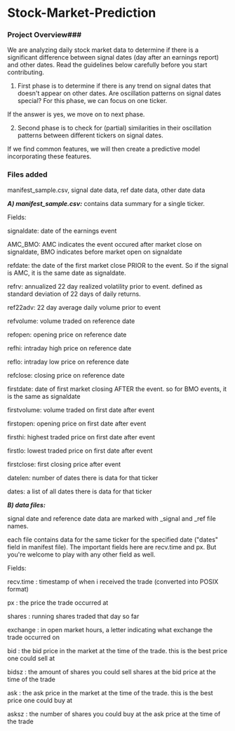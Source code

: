 # Stock-Market-Prediction
### Project Overview###

We are analyzing daily stock market data to determine if there is a significant difference between signal dates (day after an earnings report) and other dates. Read the guidelines below carefully before you start contributing.

1) First phase is to determine if there is any trend on signal dates that doesn't appear on other dates. Are oscillation patterns on signal dates special? For this phase, we can focus on one ticker.

If the answer is yes, we move on to next phase.

2) Second phase is to check for (partial) similarities in their oscillation patterns between different tickers on signal dates.

If we find common features, we will then create a predictive model incorporating these features.


### Files added ###

manifest_sample.csv, signal date data, ref date data, other date data

***A) manifest_sample.csv:***
  contains data summary for a single ticker. 

Fields:

signaldate: date of the earnings event

AMC_BMO: AMC indicates the event occured after market close on signaldate, BMO indicates before market open on signaldate

refdate: the date of the first market close PRIOR to the event. So if the signal is AMC, it is the same date as signaldate.

refrv: annualized 22 day realized volatility prior to event. defined as standard deviation of 22 days of daily returns. 

ref22adv: 22 day average daily volume prior to event

refvolume: volume traded on reference date

refopen: opening price on reference date

refhi: intraday high price on reference date

reflo: intraday low price on reference date

refclose: closing price on reference date

firstdate: date of first market closing AFTER the event. so for BMO events, it is the same as signaldate

firstvolume: volume traded on first date after event

firstopen: opening price on first date after event

firsthi: highest traded price on first date after event

firstlo: lowest traded price on first date after event

firstclose: first closing price after event

datelen: number of dates there is data for that ticker

dates: a list of all dates there is data for that ticker

***B) data files:***

signal date and reference date data are marked with _signal and _ref file names.

  each file contains data for the same ticker for the specified date ("dates" field in manifest file). The important fields here are recv.time and px. But you're welcome to play with any other field as well.

Fields:

recv.time : timestamp of when i received the trade (converted into POSIX format)

px : the price the trade occurred at

shares : running shares traded that day so far

exchange : in open market hours, a letter indicating what exchange the trade occurred on

bid : the bid price in the market at the time of the trade. this is the best price one could sell at

bidsz : the amount of shares you could sell shares at the bid price at the time of the trade

ask : the ask price in the market at the time of the trade. this is the best price one could buy at

asksz : the number of shares you could buy at the ask price at the time of the trade
